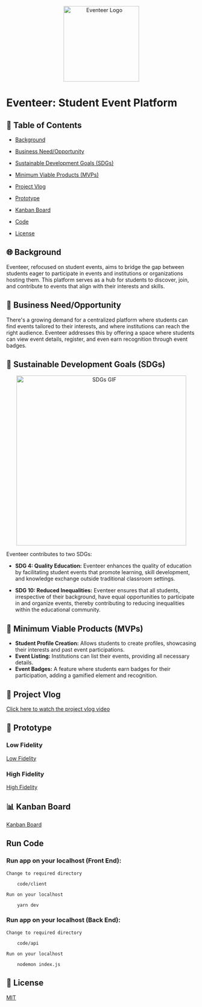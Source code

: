 <p align="center">
  <img src="https://github.com/M-Alharbi/Eventeer/blob/main/Images/Eventeer%20Logo.png" alt="Eventeer Logo" width="200"/> 
</p>


# Eventeer: Student Event Platform

## 📌 Table of Contents
- [Background](#-background)

- [Business Need/Opportunity](#-business-needopportunity)

- [Sustainable Development Goals (SDGs)](#-sustainable-development-goals-sdgs)

- [Minimum Viable Products (MVPs)](#-minimum-viable-products-mvps)

- [Project Vlog](#-project-vlog)
  
- [Prototype](#-prototype)
  
- [Kanban Board](#-kanban-board)

- [Code](#run-code)

- [License](#-license)

## 🌐 Background
Eventeer, refocused on student events, aims to bridge the gap between students eager to participate in events and institutions or organizations hosting them. This platform serves as a hub for students to discover, join, and contribute to events that align with their interests and skills.

## 💼 Business Need/Opportunity
There's a growing demand for a centralized platform where students can find events tailored to their interests, and where institutions can reach the right audience. Eventeer addresses this by offering a space where students can view event details, register, and even earn recognition through event badges.

## 🌿 Sustainable Development Goals (SDGs)
<p align="center">
  <img src="https://github.com/M-Alharbi/Eventeer/blob/main/Images/SDGs.gif" width="450" alt="SDGs GIF">
</p>
Eventeer contributes to two SDGs:

- **SDG 4: Quality Education:** Eventeer enhances the quality of education by facilitating student events that promote learning, skill development, and knowledge exchange outside traditional classroom settings.
  
- **SDG 10: Reduced Inequalities:** Eventeer ensures that all students, irrespective of their background, have equal opportunities to participate in and organize events, thereby contributing to reducing inequalities within the educational community.

## 🚀 Minimum Viable Products (MVPs)
- **Student Profile Creation:** Allows students to create profiles, showcasing their interests and past event participations.
- **Event Listing:** Institutions can list their events, providing all necessary details.
- **Event Badges:** A feature where students earn badges for their participation, adding a gamified element and recognition.

## 🎥 Project Vlog
[Click here to watch the project vlog video](https://youtu.be/o6N7KFMDbKE)


## 🎨 Prototype

### Low Fidelity
[Low Fidelity](https://github.com/M-Alharbi/Eventeer/blob/main/Prototype/LowFidelity.pdf)
### High Fidelity
[High Fidelity](https://github.com/M-Alharbi/Eventeer/blob/main/Prototype/HighFidelity.pdf)


## 📊 Kanban Board
[Kanban Board](https://github.com/M-Alharbi/Eventeer/blob/main/Images/Kanban.png)

##  Run Code

### Run app on your localhost (Front End):
```Change to required directory```

        code/client


```Run on your localhost```

        yarn dev

### Run app on your localhost (Back End):
```Change to required directory```

        code/api

```Run on your localhost```

        nodemon index.js   

## 📜 License
[MIT](#)
